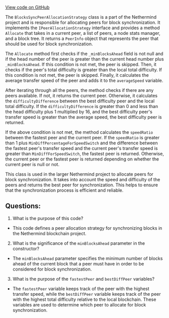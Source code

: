 [View code on GitHub](https://github.com/nethermindeth/nethermind/Nethermind.Synchronization/Blocks/BlocksSyncPeerSelectionStrategy.cs)

The `BlocksSyncPeerAllocationStrategy` class is a part of the Nethermind project and is responsible for allocating peers for block synchronization. It implements the `IPeerAllocationStrategy` interface and provides a method `Allocate` that takes in a current peer, a list of peers, a node stats manager, and a block tree. It returns a `PeerInfo` object that represents the peer that should be used for block synchronization.

The `Allocate` method first checks if the `_minBlocksAhead` field is not null and if the head number of the peer is greater than the current head number plus `_minBlocksAhead`. If this condition is not met, the peer is skipped. Then, it checks if the peer's total difficulty is greater than the local total difficulty. If this condition is not met, the peer is skipped. Finally, it calculates the average transfer speed of the peer and adds it to the `averageSpeed` variable.

After iterating through all the peers, the method checks if there are any peers available. If not, it returns the current peer. Otherwise, it calculates the `difficultyDifference` between the best difficulty peer and the local total difficulty. If the `difficultyDifference` is greater than 0 and less than the head difficulty plus 1 multiplied by 16, and the best difficulty peer's transfer speed is greater than the average speed, the best difficulty peer is returned.

If the above condition is not met, the method calculates the `speedRatio` between the fastest peer and the current peer. If the `speedRatio` is greater than 1 plus `MinDiffPercentageForSpeedSwitch` and the difference between the fastest peer's transfer speed and the current peer's transfer speed is greater than `MinDiffForSpeedSwitch`, the fastest peer is returned. Otherwise, the current peer or the fastest peer is returned depending on whether the current peer is null or not.

This class is used in the larger Nethermind project to allocate peers for block synchronization. It takes into account the speed and difficulty of the peers and returns the best peer for synchronization. This helps to ensure that the synchronization process is efficient and reliable.
## Questions: 
 1. What is the purpose of this code?
- This code defines a peer allocation strategy for synchronizing blocks in the Nethermind blockchain project.

2. What is the significance of the `minBlocksAhead` parameter in the constructor?
- The `minBlocksAhead` parameter specifies the minimum number of blocks ahead of the current block that a peer must have in order to be considered for block synchronization.

3. What is the purpose of the `fastestPeer` and `bestDiffPeer` variables?
- The `fastestPeer` variable keeps track of the peer with the highest transfer speed, while the `bestDiffPeer` variable keeps track of the peer with the highest total difficulty relative to the local blockchain. These variables are used to determine which peer to allocate for block synchronization.